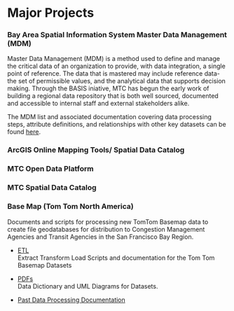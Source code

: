 # Major Projects
### Bay Area Spatial Information System Master Data Management (MDM)
Master Data Management (MDM) is a method used to define and manage the critical data of an organization to provide, with data integration, a single point of reference. The data that is mastered may include reference data- the set of permissible values, and the analytical data that supports decision making. Through the BASIS iniative, MTC has begun the early work of building a regional data repository that is both well sourced, documented and accessible to internal staff and external stakeholders alike.  

The MDM list and associated documentation covering data processing steps, attribute definitions, and relationships with other key datasets can be found [here](/mdm/readme.md).

### ArcGIS Online Mapping Tools/ Spatial Data Catalog

### MTC Open Data Platform

### MTC Spatial Data Catalog

### Base Map (Tom Tom North America)
Documents and scripts for processing new TomTom Basemap data to create file geodatabases for distribution to Congestion Management Agencies and Transit Agencies in the San Francisco Bay Region.
  - [ETL](https://bayareametro.github.io/DataServices/TomTom%20Base%20Map/etl/)  
Extract Transform Load Scripts and documentation for the Tom Tom Basemap Datasets  

  - [PDFs](https://bayareametro.github.io/DataServices/TomTom%20Base%20Map/pdfs)  
Data Dictionary and UML Diagrams for Datasets.  

  - [Past Data Processing Documentation](https://bayareametro.github.io/DataServices/TomTom%20Base%20Map/pdfs/Procedures%20for%20Processing%20New%20TomTom%20Basemap%20Data.pdf)

